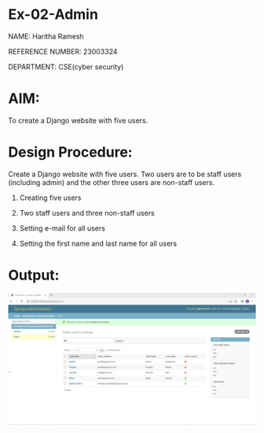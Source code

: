 # Ex-02-Admin
NAME: Haritha Ramesh

REFERENCE NUMBER: 23003324

DEPARTMENT: CSE(cyber security)

# AIM:
To create a Django website with five users.
# Design Procedure:
Create a Django website with five users. Two users are to be staff users (including admin) and the other three users are non-staff users.

1. Creating five users

2. Two staff users and three non-staff users

3. Setting e-mail for all users

4. Setting the first name and last name for all users

# Output:

![Alt text](<Screenshot 2023-10-20 133521.png>)